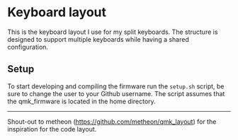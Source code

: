 # Keyboard layout

This is the keyboard layout I use for my split keyboards. The structure is designed to support multiple keyboards while having a shared configuration.

## Setup

To start developing and compiling the firmware run the `setup.sh` script, be sure to change the user to your Github username. The script assumes that the qmk_firmware is located in the home directory.

---

Shout-out to metheon (https://github.com/metheon/qmk_layout) for the inspiration for the code layout.
